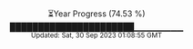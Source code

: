 <p align="center">
⏳Year Progress (74.53 %) <br>
██████████████████████▁▁▁▁▁▁▁▁ <br>
<sub>Updated: Sat, 30 Sep 2023 01:08:55 GMT</sub>
</p>

